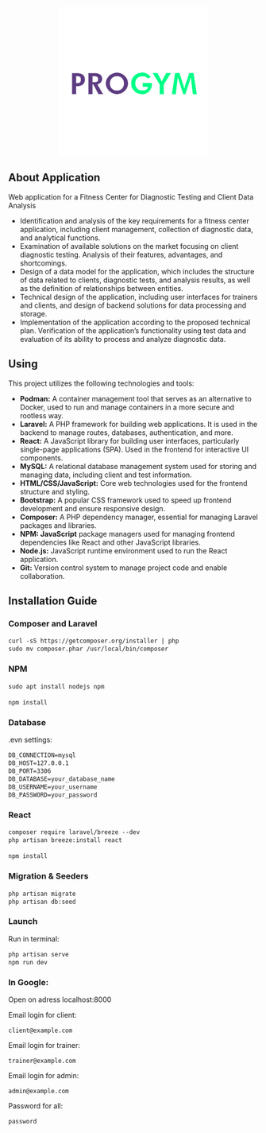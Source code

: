 <p align="center"><img src="public/images/Logo_Progym_bez pozadia.png"></p>


## About Application
Web application for a Fitness Center for Diagnostic Testing and Client Data Analysis

- Identification and analysis of the key requirements for a fitness center application, including client management, collection of diagnostic data, and analytical functions.
- Examination of available solutions on the market focusing on client diagnostic testing. Analysis of their features, advantages, and shortcomings.
- Design of a data model for the application, which includes the structure of data related to clients, diagnostic tests, and analysis results, as well as the definition of relationships between entities.
- Technical design of the application, including user interfaces for trainers and clients, and design of backend solutions for data processing and storage.
- Implementation of the application according to the proposed technical plan. Verification of the application’s functionality using test data and evaluation of its ability to process and analyze diagnostic data.

## Using

This project utilizes the following technologies and tools:

- **Podman:** A container management tool that serves as an alternative to Docker, used to run and manage containers in a more secure and rootless way.
- **Laravel:** A PHP framework for building web applications. It is used in the backend to manage routes, databases, authentication, and more.
- **React:** A JavaScript library for building user interfaces, particularly single-page applications (SPA). Used in the frontend for interactive UI components.
- **MySQL:** A relational database management system used for storing and managing data, including client and test information.
- **HTML/CSS/JavaScript:** Core web technologies used for the frontend structure and styling.
- **Bootstrap:** A popular CSS framework used to speed up frontend development and ensure responsive design.
- **Composer:** A PHP dependency manager, essential for managing Laravel packages and libraries.
- **NPM: JavaScript** package managers used for managing frontend dependencies like React and other JavaScript libraries.
- **Node.js:** JavaScript runtime environment used to run the React application.
- **Git:** Version control system to manage project code and enable collaboration.

## Installation Guide

### Composer and Laravel
``` 
curl -sS https://getcomposer.org/installer | php
sudo mv composer.phar /usr/local/bin/composer
```

### NPM
``` 
sudo apt install nodejs npm

npm install
```

### Database

.evn settings:
``` 
DB_CONNECTION=mysql
DB_HOST=127.0.0.1
DB_PORT=3306
DB_DATABASE=your_database_name
DB_USERNAME=your_username
DB_PASSWORD=your_password
```

### React
``` 
composer require laravel/breeze --dev
php artisan breeze:install react

npm install
```

### Migration & Seeders
``` 
php artisan migrate
php artisan db:seed
```

### Launch
Run in terminal:
``` 
php artisan serve
npm run dev
```

### In Google:
Open on adress localhost:8000

Email login for client:
``` 
client@example.com
```

Email login for trainer:
```
trainer@example.com
```

Email login for admin:
```
admin@example.com
```


Password for all:
```
password
```

